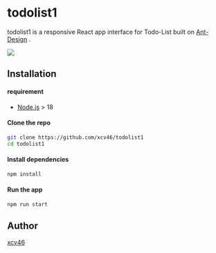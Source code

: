 # todolist1
todolist1 is a responsive React app interface for Todo-List built on [Ant-Design](https://ant.design/) .

![](https://github.com/xcv46/todolist1/blob/master/public/gg.gif)

## Installation

#### requirement
- [Node.js](https://nodejs.org/zh-tw/download/) > 18

#### Clone the repo
```bash
git clone https://github.com/xcv46/todolist1
cd todolist1
```

#### Install dependencies
```bash
npm install
```

#### Run the app
```bash
npm run start
```

## Author
[xcv46](https://github.com/xcv46)
